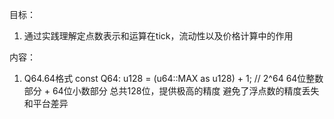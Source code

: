目标：
1. 通过实践理解定点数表示和运算在tick，流动性以及价格计算中的作用



内容：
1. Q64.64格式
const Q64: u128 = (u64::MAX as u128) + 1;  // 2^64
64位整数部分 + 64位小数部分
总共128位，提供极高的精度
避免了浮点数的精度丢失和平台差异
